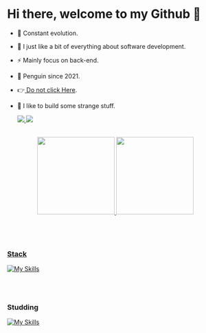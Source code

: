 # **Hi there, welcome to my Github** 🙌

- 💪 Constant evolution.
- 💙 I just like a bit of everything about software development.
- ⚡ Mainly focus on back-end.
- 🐧 Penguin since 2021.
- 👉<a href="https://caiocdj.github.io/PortifolioV2/"> Do not click Here</a>.
- 🤡 I like to build some strange stuff.


  <a href="https://www.linkedin.com/in/caio-corr%C3%AAa-4aa4731b2" target="_blank"><img src="https://img.shields.io/badge/-LinkedIn-%230077B5?style=for-the-badge&logo=linkedin&logoColor=white" target="_blank">
  </a>
  <a target="_blank" href="mailto:caiodjesus1@hotmail.com" title="caiodjesus1@hotmail.com">
  <img src="https://img.shields.io/badge/Microsoft_Outlook-0078D4?style=for-the-badge&logo=microsoft-outlook&logoColor=white" target="_blank">
  </a>  


<br>

<div align="center">
    <a href="https://github.com/CaioCDJ">
    <img height="180em" src="https://github-readme-stats.vercel.app/api?username=CaioCDJ&show_icons=true&theme=tokyonight&include_all_commits=true&count_private=true"/>
    <img height="180em" src="https://github-readme-stats.vercel.app/api/top-langs/?username=CaioCDJ&layout=compact&langs_count=7&theme=tokyonight"/>
</div>


#
  
<br/>
  
### Stack

[![My Skills](https://skillicons.dev/icons?i=cs,net,git,java,js,ts,html,css,php,express,react,nodejs)](https://skillicons.dev)

<br>

#

### Studding

[![My Skills](https://skillicons.dev/icons?i=flutter,spring,angular)](https://skillicons.dev)
